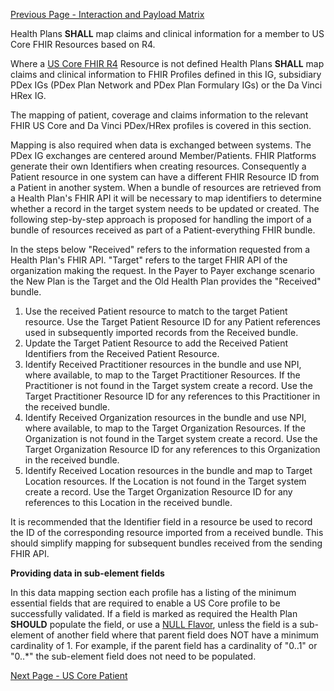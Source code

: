 [Previous Page - Interaction and Payload Matrix](InteractionandPayloadMatrix.html)


Health Plans **SHALL** map claims and clinical information for a member to US Core FHIR Resources based on R4.

Where a [US Core FHIR R4](http://hl7.org/fhir/us/core/) Resource is not defined Health Plans **SHALL** map claims and clinical information to FHIR Profiles defined in this IG, subsidiary PDex IGs (PDex Plan Network and PDex Plan Formulary IGs) or the Da Vinci HRex IG.

The mapping of patient, coverage and claims information to the relevant FHIR US Core and Da Vinci PDex/HRex profiles is covered in this section.

Mapping is also required when data is exchanged between systems. The PDex IG exchanges are centered around Member/Patients. FHIR Platforms generate their own Identifiers when creating resources. Consequently a Patient resource in one system can have a different FHIR Resource ID from a Patient in another system. When a bundle of resources are retrieved from a Health Plan's FHIR API it will be necessary to map identifiers to determine whether a record in the target system needs to be updated or created. The following step-by-step approach is proposed for handling the import of a bundle of resources received as part of a Patient-everything FHIR bundle.

In the steps below "Received" refers to the information requested from a Health Plan's FHIR API. "Target" refers to the target FHIR API of the organization making the request. In the Payer to Payer exchange scenario the New Plan is the Target and the Old Health Plan provides the "Received" bundle. 

1. Use the received Patient resource to match to the target Patient resource. Use the Target Patient Resource ID for any Patient references used in subsequently imported records from the Received bundle.
2. Update the Target Patient Resource to add the Received Patient Identifiers from the Received Patient Resource.
3. Identify Received Practitioner resources in the bundle and use NPI, where available, to map to the Target Practitioner Resources. If the Practitioner is not found in the Target system create a record. Use the Target Practitioner Resource ID for any references to this Practitioner in the received bundle.
4. Identify Received Organization resources in the bundle and use NPI, where available, to map to the Target Organization Resources. If the Organization is not found in the Target system create a record. Use the Target Organization Resource ID for any references to this Organization in the received bundle.
5. Identify Received Location resources in the bundle and map to Target Location resources. If the Location is not found in the Target system create a record. Use the Target Organization Resource ID for any references to this Location in the received bundle.

It is recommended that the Identifier field in a resource be used to record the ID of the corresponding resource imported from a received bundle. This should simplify mapping for subsequent bundles received from the sending FHIR API.

**Providing data in sub-element fields**

In this data mapping section each profile has a listing of the minimum essential fields that are required to enable a US Core profile to be successfully validated. If a field is marked as required the Health Plan **SHOULD** populate the field, or use a [NULL Flavor](https://www.hl7.org/fhir/v3/NullFlavor/cs.html), unless the field is a sub-element of another field where that parent field does NOT have a minimum cardinality of 1. For example, if the parent field has a cardinality of "0..1" or "0..\*" the sub-element field does not need to be populated.



[Next Page - US Core Patient](USCorePatient.html)